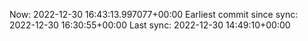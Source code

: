 Now: 2022-12-30 16:43:13.997077+00:00 Earliest commit since sync: 2022-12-30 16:30:55+00:00 Last sync: 2022-12-30 14:49:10+00:00
